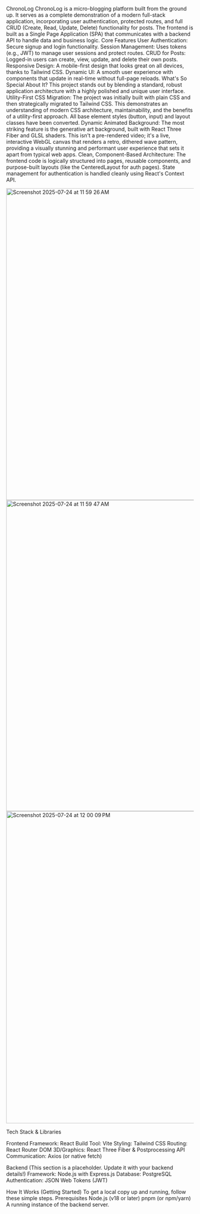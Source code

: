 ChronoLog
ChronoLog is a micro-blogging platform built from the ground up. It serves as a complete demonstration of a modern full-stack application, incorporating user authentication, protected routes, and full CRUD (Create, Read, Update, Delete) functionality for posts. The frontend is built as a Single Page Application (SPA) that communicates with a backend API to handle data and business logic.
Core Features
User Authentication: Secure signup and login functionality.
Session Management: Uses tokens (e.g., JWT) to manage user sessions and protect routes.
CRUD for Posts: Logged-in users can create, view, update, and delete their own posts.
Responsive Design: A mobile-first design that looks great on all devices, thanks to Tailwind CSS.
Dynamic UI: A smooth user experience with components that update in real-time without full-page reloads.
What's So Special About It?
This project stands out by blending a standard, robust application architecture with a highly polished and unique user interface.
Utility-First CSS Migration: The project was initially built with plain CSS and then strategically migrated to Tailwind CSS. This demonstrates an understanding of modern CSS architecture, maintainability, and the benefits of a utility-first approach. All base element styles (button, input) and layout classes have been converted.
Dynamic Animated Background: The most striking feature is the generative art background, built with React Three Fiber and GLSL shaders. This isn't a pre-rendered video; it's a live, interactive WebGL canvas that renders a retro, dithered wave pattern, providing a visually stunning and performant user experience that sets it apart from typical web apps.
Clean, Component-Based Architecture: The frontend code is logically structured into pages, reusable components, and purpose-built layouts (like the CenteredLayout for auth pages). State management for authentication is handled cleanly using React's Context API.

<img width="1391" height="836" alt="Screenshot 2025-07-24 at 11 59 26 AM" src="https://github.com/user-attachments/assets/5678fcc1-52db-44cb-983a-306cbc5f09cd" />

<img width="1392" height="834" alt="Screenshot 2025-07-24 at 11 59 47 AM" src="https://github.com/user-attachments/assets/582b1723-edb0-4bae-a396-67e330dcb83f" />

<img width="1395" height="837" alt="Screenshot 2025-07-24 at 12 00 09 PM" src="https://github.com/user-attachments/assets/9aadc255-a8d6-4447-9720-1f5897dbcfc9" />


Tech Stack & Libraries

Frontend
Framework: React
Build Tool: Vite
Styling: Tailwind CSS
Routing: React Router DOM
3D/Graphics: React Three Fiber & Postprocessing
API Communication: Axios (or native fetch)

Backend
(This section is a placeholder. Update it with your backend details!)
Framework: Node.js with Express.js
Database: PostgreSQL 
Authentication: JSON Web Tokens (JWT)

How It Works (Getting Started)
To get a local copy up and running, follow these simple steps.
Prerequisites
Node.js (v18 or later)
pnpm (or npm/yarn)
A running instance of the backend server.
